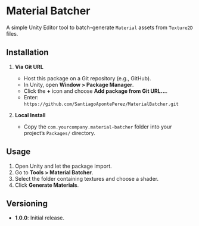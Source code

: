 # Material Batcher

A simple Unity Editor tool to batch-generate `Material` assets from `Texture2D` files.

## Installation

1. **Via Git URL**

   - Host this package on a Git repository (e.g., GitHub).
   - In Unity, open **Window > Package Manager**.
   - Click the **+** icon and choose **Add package from Git URL...**.
   - Enter: `https://github.com/SantiagoApontePerez/MaterialBatcher.git`

2. **Local Install**

   - Copy the `com.yourcompany.material-batcher` folder into your project’s `Packages/` directory.

## Usage

1. Open Unity and let the package import.
2. Go to **Tools > Material Batcher**.
3. Select the folder containing textures and choose a shader.
4. Click **Generate Materials**.

## Versioning
- **1.0.0**: Initial release.
